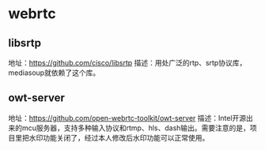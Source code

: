 # webrtc

## libsrtp

地址：https://github.com/cisco/libsrtp
描述：用处广泛的rtp、srtp协议库，mediasoup就依赖了这个库。

## owt-server

地址：https://github.com/open-webrtc-toolkit/owt-server
描述：Intel开源出来的mcu服务器，支持多种输入协议和rtmp、hls、dash输出。需要注意的是，项目里把水印功能关闭了，经过本人修改后水印功能可以正常使用。